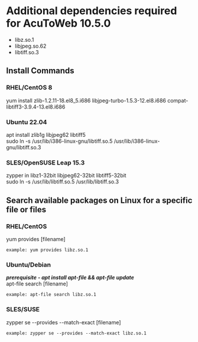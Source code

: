 # Additional dependencies required for AcuToWeb 10.5.0  

- libz.so.1  
- libjpeg.so.62  
- libtiff.so.3  

## Install Commands  

### RHEL/CentOS 8  
yum install zlib-1.2.11-18.el8_5.i686 libjpeg-turbo-1.5.3-12.el8.i686 compat-libtiff3-3.9.4-13.el8.i686  

### Ubuntu 22.04 
apt install zlib1g libjpeg62 libtiff5  
sudo ln -s /usr/lib/i386-linux-gnu/libtiff.so.5 /usr/lib/i386-linux-gnu/libtiff.so.3  

### SLES/OpenSUSE Leap 15.3  
zypper in libz1-32bit libjpeg62-32bit libtiff5-32bit  
sudo ln -s /usr/lib/libtiff.so.5 /usr/lib/libtiff.so.3  

## Search available packages on Linux for a specific file or files  
### RHEL/CentOS  
yum provides [filename] 

```
example: yum provides libz.so.1  
```

### Ubuntu/Debian  
**_prerequisite - apt install apt-file && apt-file update_**  
apt-file search [filename]  

```
example: apt-file search libz.so.1  
```

### SLES/SUSE  
zypper se --provides --match-exact [filename]  

```
example: zypper se --provides --match-exact libz.so.1  
```